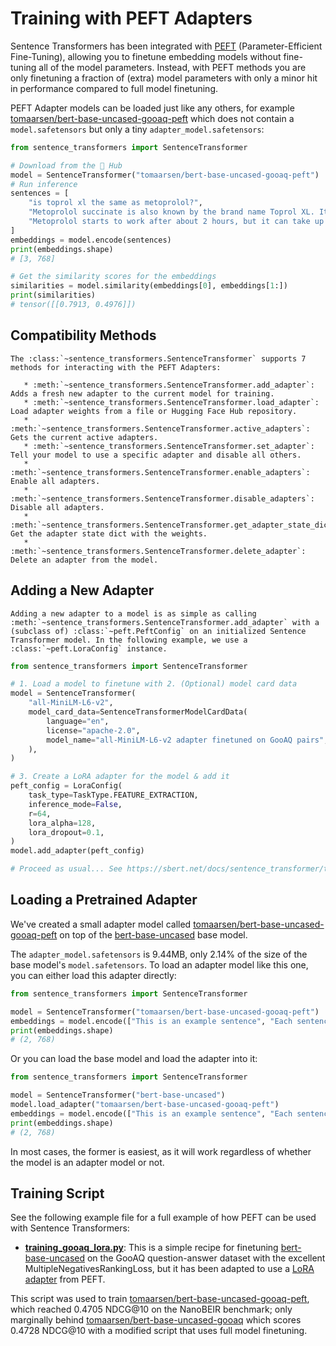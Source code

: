
# Training with PEFT Adapters

Sentence Transformers has been integrated with [PEFT](https://huggingface.co/docs/peft/en/index) (Parameter-Efficient Fine-Tuning), allowing you to finetune embedding models without fine-tuning all of the model parameters. Instead, with PEFT methods you are only finetuning a fraction of (extra) model parameters with only a minor hit in performance compared to full model finetuning.

PEFT Adapter models can be loaded just like any others, for example [tomaarsen/bert-base-uncased-gooaq-peft](https://huggingface.co/tomaarsen/bert-base-uncased-gooaq-peft) which does not contain a `model.safetensors` but only a tiny `adapter_model.safetensors`:
```python
from sentence_transformers import SentenceTransformer

# Download from the 🤗 Hub
model = SentenceTransformer("tomaarsen/bert-base-uncased-gooaq-peft")
# Run inference
sentences = [
    "is toprol xl the same as metoprolol?",
    "Metoprolol succinate is also known by the brand name Toprol XL. It is the extended-release form of metoprolol. Metoprolol succinate is approved to treat high blood pressure, chronic chest pain, and congestive heart failure.",
    "Metoprolol starts to work after about 2 hours, but it can take up to 1 week to fully take effect. You may not feel any different when you take metoprolol, but this doesn't mean it's not working. It's important to keep taking your medicine"
]
embeddings = model.encode(sentences)
print(embeddings.shape)
# [3, 768]

# Get the similarity scores for the embeddings
similarities = model.similarity(embeddings[0], embeddings[1:])
print(similarities)
# tensor([[0.7913, 0.4976]])
```

## Compatibility Methods

```{eval-rst}
The :class:`~sentence_transformers.SentenceTransformer` supports 7 methods for interacting with the PEFT Adapters:

   * :meth:`~sentence_transformers.SentenceTransformer.add_adapter`: Adds a fresh new adapter to the current model for training.
   * :meth:`~sentence_transformers.SentenceTransformer.load_adapter`: Load adapter weights from a file or Hugging Face Hub repository.
   * :meth:`~sentence_transformers.SentenceTransformer.active_adapters`: Gets the current active adapters.
   * :meth:`~sentence_transformers.SentenceTransformer.set_adapter`: Tell your model to use a specific adapter and disable all others.
   * :meth:`~sentence_transformers.SentenceTransformer.enable_adapters`: Enable all adapters.
   * :meth:`~sentence_transformers.SentenceTransformer.disable_adapters`: Disable all adapters.
   * :meth:`~sentence_transformers.SentenceTransformer.get_adapter_state_dict`: Get the adapter state dict with the weights.
   * :meth:`~sentence_transformers.SentenceTransformer.delete_adapter`: Delete an adapter from the model.

```

## Adding a New Adapter

```{eval-rst}
Adding a new adapter to a model is as simple as calling :meth:`~sentence_transformers.SentenceTransformer.add_adapter` with a (subclass of) :class:`~peft.PeftConfig` on an initialized Sentence Transformer model. In the following example, we use a :class:`~peft.LoraConfig` instance.
```

```python
from sentence_transformers import SentenceTransformer

# 1. Load a model to finetune with 2. (Optional) model card data
model = SentenceTransformer(
    "all-MiniLM-L6-v2",
    model_card_data=SentenceTransformerModelCardData(
        language="en",
        license="apache-2.0",
        model_name="all-MiniLM-L6-v2 adapter finetuned on GooAQ pairs",
    ),
)

# 3. Create a LoRA adapter for the model & add it
peft_config = LoraConfig(
    task_type=TaskType.FEATURE_EXTRACTION,
    inference_mode=False,
    r=64,
    lora_alpha=128,
    lora_dropout=0.1,
)
model.add_adapter(peft_config)

# Proceed as usual... See https://sbert.net/docs/sentence_transformer/training_overview.html
```

## Loading a Pretrained Adapter

We've created a small adapter model called [tomaarsen/bert-base-uncased-gooaq-peft](https://huggingface.co/tomaarsen/bert-base-uncased-gooaq-peft) on top of the [bert-base-uncased](https://huggingface.co/bert-base-uncased) base model.

The `adapter_model.safetensors` is 9.44MB, only 2.14% of the size of the base model's `model.safetensors`. To load an adapter model like this one, you can either load this adapter directly:

```python
from sentence_transformers import SentenceTransformer

model = SentenceTransformer("tomaarsen/bert-base-uncased-gooaq-peft")
embeddings = model.encode(["This is an example sentence", "Each sentence is converted"])
print(embeddings.shape)
# (2, 768)
```
Or you can load the base model and load the adapter into it:
```python
from sentence_transformers import SentenceTransformer

model = SentenceTransformer("bert-base-uncased")
model.load_adapter("tomaarsen/bert-base-uncased-gooaq-peft")
embeddings = model.encode(["This is an example sentence", "Each sentence is converted"])
print(embeddings.shape)
# (2, 768)
```

In most cases, the former is easiest, as it will work regardless of whether the model is an adapter model or not.

## Training Script

See the following example file for a full example of how PEFT can be used with Sentence Transformers:
* **[training_gooaq_lora.py](training_gooaq_lora.py)**: This is a simple recipe for finetuning [bert-base-uncased](https://huggingface.co/google-bert/bert-base-uncased) on the GooAQ question-answer dataset with the excellent MultipleNegativesRankingLoss, but it has been adapted to use a [LoRA adapter](https://huggingface.co/docs/peft/en/package_reference/lora) from PEFT.

This script was used to train [tomaarsen/bert-base-uncased-gooaq-peft](https://huggingface.co/tomaarsen/bert-base-uncased-gooaq-peft), which reached 0.4705 NDCG@10 on the NanoBEIR benchmark; only marginally behind [tomaarsen/bert-base-uncased-gooaq](https://huggingface.co/tomaarsen/bert-base-uncased-gooaq) which scores 0.4728 NDCG@10 with a modified script that uses full model finetuning.